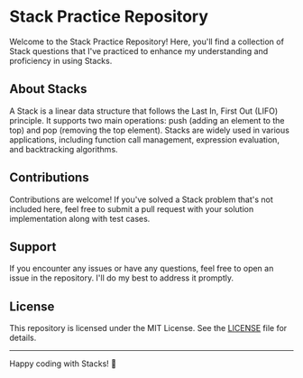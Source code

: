 # Stack Practice Repository

Welcome to the Stack Practice Repository! Here, you'll find a collection of Stack questions that I've practiced to enhance my understanding and proficiency in using Stacks.

## About Stacks

A Stack is a linear data structure that follows the Last In, First Out (LIFO) principle. It supports two main operations: push (adding an element to the top) and pop (removing the top element). Stacks are widely used in various applications, including function call management, expression evaluation, and backtracking algorithms.

## Contributions

Contributions are welcome! If you've solved a Stack problem that's not included here, feel free to submit a pull request with your solution implementation along with test cases.

## Support

If you encounter any issues or have any questions, feel free to open an issue in the repository. I'll do my best to address it promptly.

## License

This repository is licensed under the MIT License. See the [LICENSE](LICENSE) file for details.

---

Happy coding with Stacks! 🚀
